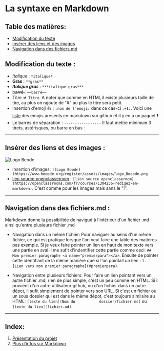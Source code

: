 # La syntaxe en Markdown

## Table des matières:
* [Modification du texte](#Modif)
* [Insérer des liens et des images](#liens)
* [Navigation dans des fichiers.md](#Nav)

## Modification du texte <a name="Modif"></a>:

* *Italique* : `*italique*` 
* **Gras** : `**gras**` 
* ***Italique gras*** : `***italique gras***` 
* ba̶r̶r̶é̶ : `~~barré~~` 
* Titre :`# Titre`. A noter que comme en HTMl, il existe plusieurs taille de tire, au plus on rajoute de "#" au plus le titre sera petit.
* Insertion d'emoji :+1: : `:nom de l'emoji:` dans ce cas-ci `:+1:`. Voici une [liste](https://gist.github.com/rxaviers/7360908) des emojis présents en markdown sur github et il y en a un paquet :exclamation:
* Le barres de séparation : `-----------------` Il faut mettre minimum 3 tirets, astérisques, ou barre en bas :
----------------- 

## Insérer des liens et des images <a name="liens"></a>:

![Logo Beode](https://www.becode.org/register/assets/images/logo_Becode.png) 


* Insertion d'images: `![Logo Beode](https://www.becode.org/register/assets/images/logo_Becode.png`
* [lien source openclasseroom](https://openclassrooms.com/fr/courses/1304236-redigez-en-markdown) : `[lien source openclasseroom](https://openclassrooms.com/fr/courses/1304236-redigez-en-markdown)`. C'est comme pour les images mais sans le "!".

-----------------------

## Navigation dans des fichiers.md <a name="Nav"></a> :</h2>

Markdown donne la possibilitée de navigué à l'intérieur d'un fichier .md ainsi qu'entre plusieurs fichier .md

  * Navigation dans un même fichier:
 Pour naviguer au seins d'un même fichier, ce qui est pratique lorsque l'on veut faire une table des matières pas exemple.
Si je veux faire pointer un lien en haut de mon texte vers une partie en aval il me sufit d'indentifier cette partie comme ceci:
`## Mon premier paragraphe <a name="premierpara"></a>`. Ensuite de pointer cette identifiant de la même manière que si l'on pointait un    lien : `1. [Lien vers mon premier paragraphe](#premierpara)`.

  * Navigation entre plusieurs fichiers:
Pour faire un lien pointant vers un autre fichier .md, rien de plus simple, c'est un peu comme en HTML. Si il provient d'un autre         utilisateur github, ou d'un fichier dans un autre dépot, il sufit simplement de pointer vers son URL. 
Si c'est un fichier ou un sous dossier qui est dans le même dépot, c'est toujours similaire au HTML:    `[texte du lien](Nom du           dossier/fichier.md)` ou `[texte du lien](fichier.md)`.

----------------- 
## Index:
1. [Présentation du projet](README.md)
2. [Plus d'infos sur Markdown](whatismd.md)
